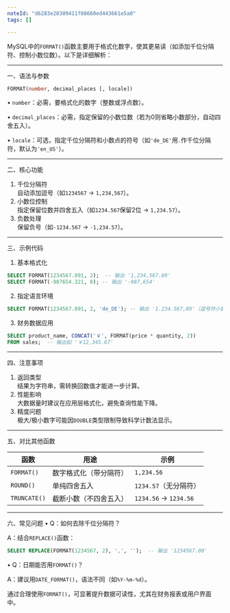 ```yaml
---
noteId: "d6283e20309411f08660ed443661e5a0"
tags: []

---
```


MySQL中的`FORMAT()`函数主要用于格式化数字，使其更易读（如添加千位分隔符、控制小数位数）。以下是详细解析：

---

一、语法与参数
```sql
FORMAT(number, decimal_places [, locale])
```

• `number`：必需，要格式化的数字（整数或浮点数）。

• `decimal_places`：必需，指定保留的小数位数（若为0则省略小数部分，自动四舍五入）。

• `locale`：可选，指定千位分隔符和小数点的符号（如`'de_DE'`用`.`作千位分隔符，默认为`'en_US'`）。


---

二、核心功能

1. 千位分隔符  
   自动添加逗号（如`1234567` → `1,234,567`）。
2. 小数位控制  
   指定保留位数并四舍五入（如`1234.567`保留2位 → `1,234.57`）。
3. 负数处理  
   保留负号（如`-1234.567` → `-1,234.57`）。

---

三、示例代码
1. 基本格式化  

```sql
SELECT FORMAT(1234567.891, 2);  -- 输出 '1,234,567.89'
SELECT FORMAT(-987654.321, 0); -- 输出 '-987,654'
```


2. 指定语言环境  

```sql
SELECT FORMAT(1234567.891, 2, 'de_DE'); -- 输出 '1.234.567,89'（逗号作小数点）
```



3. 财务数据应用  

```sql
SELECT product_name, CONCAT('￥', FORMAT(price * quantity, 2)) 
FROM sales;  -- 输出如 '￥12,345.67'
```



---

四、注意事项
1. 返回类型  
   结果为字符串，需转换回数值才能进一步计算。
2. 性能影响  
   大数据量时建议在应用层格式化，避免查询性能下降。
3. 精度问题  
   极大/极小数字可能因`DOUBLE`类型限制导致科学计数法显示。

---

五、对比其他函数

| 函数          | 用途                     | 示例                     |
|---------------|--------------------------|--------------------------|
| `FORMAT()`    | 数字格式化（带分隔符）   | `1,234.56`               |
| `ROUND()`     | 单纯四舍五入             | `1234.57`（无分隔符）    |
| `TRUNCATE()`  | 截断小数（不四舍五入）   | `1234.56` → `1234.56`    |

---

六、常见问题
• Q：如何去除千位分隔符？  

  A：结合`REPLACE()`函数：  

  ```sql
  SELECT REPLACE(FORMAT(1234567, 2), ',', '');  -- 输出 '1234567.00'
  ```
• Q：日期能否用`FORMAT()`？  

  A：建议用`DATE_FORMAT()`，语法不同（如`%Y-%m-%d`）。

通过合理使用`FORMAT()`，可显著提升数据可读性，尤其在财务报表或用户界面中。